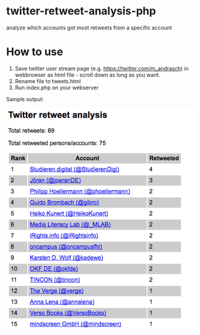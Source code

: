 # twitter-retweet-analysis-php
analyze which accounts got most retweets from a specific account

# How to use

1. Save twitter user stream page (e.g. https://twitter.com/m_andrasch) in webbrowser as html file - scroll down as long as you want.
2. Rename file to tweets.html
3. Run index.php on your webserver

Sample output:

![Image of sample output](/sample_output.png)
